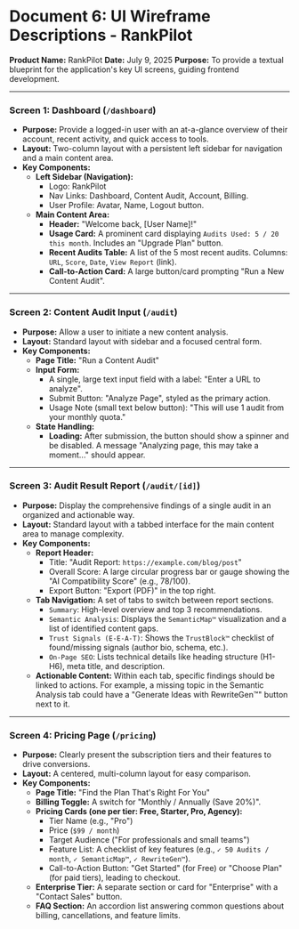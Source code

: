# Document 6: UI Wireframe Descriptions - RankPilot

**Product Name:** RankPilot
**Date:** July 9, 2025
**Purpose:** To provide a textual blueprint for the application's key UI screens, guiding frontend development.

---

### Screen 1: Dashboard (`/dashboard`)

*   **Purpose:** Provide a logged-in user with an at-a-glance overview of their account, recent activity, and quick access to tools.
*   **Layout:** Two-column layout with a persistent left sidebar for navigation and a main content area.
*   **Key Components:**
    *   **Left Sidebar (Navigation):**
        *   Logo: RankPilot
        *   Nav Links: Dashboard, Content Audit, Account, Billing.
        *   User Profile: Avatar, Name, Logout button.
    *   **Main Content Area:**
        *   **Header:** "Welcome back, [User Name]!"
        *   **Usage Card:** A prominent card displaying `Audits Used: 5 / 20 this month`. Includes an "Upgrade Plan" button.
        *   **Recent Audits Table:** A list of the 5 most recent audits. Columns: `URL`, `Score`, `Date`, `View Report` (link).
        *   **Call-to-Action Card:** A large button/card prompting "Run a New Content Audit".

---

### Screen 2: Content Audit Input (`/audit`)

*   **Purpose:** Allow a user to initiate a new content analysis.
*   **Layout:** Standard layout with sidebar and a focused central form.
*   **Key Components:**
    *   **Page Title:** "Run a Content Audit"
    *   **Input Form:**
        *   A single, large text input field with a label: "Enter a URL to analyze".
        *   Submit Button: "Analyze Page", styled as the primary action.
        *   Usage Note (small text below button): "This will use 1 audit from your monthly quota."
    *   **State Handling:**
        *   **Loading:** After submission, the button should show a spinner and be disabled. A message "Analyzing page, this may take a moment..." should appear.

---

### Screen 3: Audit Result Report (`/audit/[id]`)

*   **Purpose:** Display the comprehensive findings of a single audit in an organized and actionable way.
*   **Layout:** Standard layout with a tabbed interface for the main content area to manage complexity.
*   **Key Components:**
    *   **Report Header:**
        *   Title: "Audit Report: `https://example.com/blog/post`"
        *   Overall Score: A large circular progress bar or gauge showing the "AI Compatibility Score" (e.g., 78/100).
        *   Export Button: "Export (PDF)" in the top right.
    *   **Tab Navigation:** A set of tabs to switch between report sections.
        *   `Summary`: High-level overview and top 3 recommendations.
        *   `Semantic Analysis`: Displays the `SemanticMap™` visualization and a list of identified content gaps.
        *   `Trust Signals (E-E-A-T)`: Shows the `TrustBlock™` checklist of found/missing signals (author bio, schema, etc.).
        *   `On-Page SEO`: Lists technical details like heading structure (H1-H6), meta title, and description.
    *   **Actionable Content:** Within each tab, specific findings should be linked to actions. For example, a missing topic in the Semantic Analysis tab could have a "Generate Ideas with RewriteGen™" button next to it.

---

### Screen 4: Pricing Page (`/pricing`)

*   **Purpose:** Clearly present the subscription tiers and their features to drive conversions.
*   **Layout:** A centered, multi-column layout for easy comparison.
*   **Key Components:**
    *   **Page Title:** "Find the Plan That's Right For You"
    *   **Billing Toggle:** A switch for "Monthly / Annually (Save 20%)".
    *   **Pricing Cards (one per tier: Free, Starter, Pro, Agency):**
        *   Tier Name (e.g., "Pro")
        *   Price (`$99 / month`)
        *   Target Audience ("For professionals and small teams")
        *   Feature List: A checklist of key features (e.g., `✓ 50 Audits / month`, `✓ SemanticMap™`, `✓ RewriteGen™`).
        *   Call-to-Action Button: "Get Started" (for Free) or "Choose Plan" (for paid tiers), leading to checkout.
    *   **Enterprise Tier:** A separate section or card for "Enterprise" with a "Contact Sales" button.
    *   **FAQ Section:** An accordion list answering common questions about billing, cancellations, and feature limits.